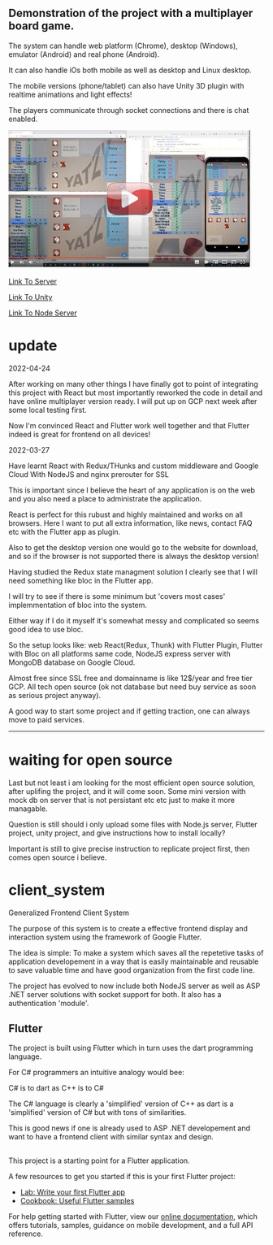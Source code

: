 
## Demonstration of the project with a multiplayer board game.

The system can handle web platform (Chrome), desktop (Windows), emulator (Android) and real phone (Android).

It can also handle iOs both mobile as well as desktop and Linux desktop.

The mobile versions (phone/tablet) can also have Unity 3D plugin with realtime animations and light effects!

The players communicate through socket connections and there is chat enabled.

<!-- ![Alt Text](DemoMultiplayer.jpg?raw=true "Demo Multiplayer") -->
<!-- ![Alt Text](/jesseburstrom/client_system/blob/master/DemoMultiplayer.jpg?raw=true "Demo Multiplayer") -->
[![Live Demo](VidePlayImage.jpg?raw=true "Demo Multiplayer")](https://www.youtube.com/watch?v=IE9bFjeJQHQ)

[Link To Server](https://github.com/jesseburstrom/WebAPIIdentity/)

[Link To Unity](https://github.com/jesseburstrom/unityplugin/)

[Link To Node Server](https://github.com/jesseburstrom/react-demo/)

# update
2022-04-24

After working on many other things I have finally got to point of integrating this project with React but most importantly
reworked the code in detail and have online multiplayer version ready. I will put up on GCP next week after some local testing first.

Now I'm convinced React and Flutter work well together and that Flutter indeed is great for frontend on all devices!


2022-03-27

Have learnt React with Redux/THunks and custom middleware and Google Cloud With NodeJS and nginx prerouter for SSL

This is important since I believe the heart of any application is on the web and you also need a place to administrate the application.

React is perfect for this rubust and highly maintained and works on all browsers. Here I want to put all extra information, like news, contact FAQ etc
with the Flutter app as plugin.

Also to get the desktop version one would go to the website for download, and so if the browser is not supported there is always the desktop version!

Having studied the Redux state managment solution I clearly see that I will need something like bloc in the Flutter app.

I will try to see if there is some minimum but 'covers most cases' implemmentation of bloc into the system.

Either way if I do it myself it's somewhat messy and complicated so seems good idea to use bloc.

So the setup looks like: web React(Redux, Thunk) with Flutter Plugin, Flutter with Bloc on all platforms same code, NodeJS express server with MongoDB database on Google Cloud.

Almost free since SSL free and domainname is like 12$/year and free tier GCP. All tech open source (ok not database but need buy service as soon as serious project anyway).

A good way to start some project and if getting traction, one can always move to paid services.

----------------------------------------------------

# waiting for open source

Last but not least i am looking for the most efficient open source solution, after uplifing the project, and it will come soon.
Some mini version with mock db on server that is not persistant etc etc just to make it more managable.

Question is still should i only upload some files with Node.js server, Flutter project, unity project, and give instructions how to install locally?


Important is still to give precise instruction to replicate project first, then comes open source i believe.


# client_system

Generalized Frontend Client System

The purpose of this system is to create a effective frontend display and interaction system
using the framework of Google Flutter. 

The idea is simple: To make a system which saves all the repetetive tasks of application developement 
in a way that is easily maintainable and reusable to save valuable time and have good organization from the first code line.

The project has evolved to now include both NodeJS server as well as ASP .NET server solutions with socket support for both.
It also has a authentication 'module'.


## Flutter

The project is built using Flutter which in turn uses the dart programming language.

For C# programmers an intuitive analogy would bee:

C# is to dart as C++ is to C#

The C# language is clearly a 'simplified' version of C++ as dart is a 'simplified' version of C# but with tons of similarities.

This is good news if one is already used to ASP .NET developement and want to have a frontend client with similar syntax and design.

##


This project is a starting point for a Flutter application.

A few resources to get you started if this is your first Flutter project:

- [Lab: Write your first Flutter app](https://flutter.dev/docs/get-started/codelab)
- [Cookbook: Useful Flutter samples](https://flutter.dev/docs/cookbook)

For help getting started with Flutter, view our
[online documentation](https://flutter.dev/docs), which offers tutorials,
samples, guidance on mobile development, and a full API reference.
